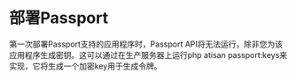 # 部署Passport

第一次部署Passport支持的应用程序时，Passport API将无法运行，除非您为该应用程序生成密钥。这可以通过在生产服务器上运行php atisan passport:keys来实现，它将生成一个加密key用于生成令牌。




